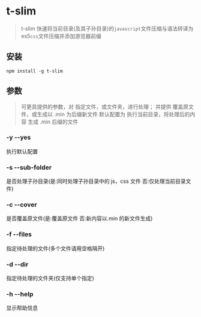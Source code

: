 # t-slim

> t-slim 快速将当前目录(及其子孙目录)的`javascript`文件压缩与语法转译为 es5`css`文件压缩并添加游览器前缀

## 安装

```
npm install -g t-slim
```

## 参数

> 可更具提供的参数，对 指定文件，或文件夹，进行处理；
> 并提供 覆盖原文件，或生成以 .min 为后缀新文件
> 默认配置为 执行当前目录，将处理后的内容 生成 .min 后缀的文件

### -y --yes

执行默认配置

### -s --sub-folder

是否处理子孙目录(是:同时处理子孙目录中的 js，css 文件 否:仅处理当前目录文件)

### -c --cover

是否覆盖原文件(是:覆盖原文件 否:新内容以.min 的新文件生成)

### -f --files

指定待处理的文件(多个文件请用空格隔开)

### -d --dir

指定待处理的文件夹(仅支持单个指定)

### -h --help

显示帮助信息
